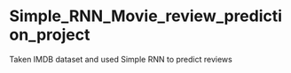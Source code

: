 # Simple_RNN_Movie_review_prediction_project
Taken IMDB dataset and used Simple RNN to predict reviews
